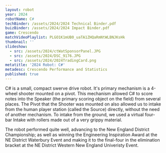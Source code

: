 ```yaml
---
layout: robot
year: 2024
robotName: C#
techBinder: /assets/2024/2024 Technical Binder.pdf
buizBinder: /assets/2024/2024 Impact Binder.pdf
game: Crescendo
matchVideoPlaylist: PLGO1K1mUB0_uaTA1ZHQaRmNtWLBNJKsHk
thumbnail: ''
slideshow:
  - src: /assets/2024/ctWatSponsorPanel.JPG
  - src: /assets/2024/DSC_9176.JPG
  - src: /assets/2024/2024TradingCard.png
metatitle: '2024 Robot: C#'
metadesc: Crescendo Performance and Statistics
published: true
---
```


C# is a small, compact swerve drive robot. It's primary mechanism is a 4-wheel shooter mounted on a pivot.
This mechanism allowed C# to score notes into the Speaker (the primary scoring object on the field) from several places.
The Pivot that the Shooter was mounted on also allowed us to intake from the human player station (called the Source) directly, without the need of another mechanism.
To intake from the ground, we used a virtual four-bar Intake with rollers made out of a very grippy material.

The robot performed quite well, advancing to the New England District Championship; as well as winning the Engineering Inspiration Award at the NE District Waterbury Event
and making it to the final-four in the elimination bracket at the NE District Western New England Univeristy Event.
